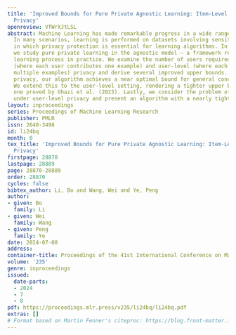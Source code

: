 ```yaml
---
title: 'Improved Bounds for Pure Private Agnostic Learning: Item-Level and User-Level
  Privacy'
openreview: VfWrXJtLSL
abstract: Machine Learning has made remarkable progress in a wide range of fields.
  In many scenarios, learning is performed on datasets involving sensitive information,
  in which privacy protection is essential for learning algorithms. In this work,
  we study pure private learning in the agnostic model – a framework reflecting the
  learning process in practice. We examine the number of users required under item-level
  (where each user contributes one example) and user-level (where each user contributes
  multiple examples) privacy and derive several improved upper bounds. For item-level
  privacy, our algorithm achieves a near optimal bound for general concept classes.
  We extend this to the user-level setting, rendering a tighter upper bound than the
  one proved by Ghazi et al. (2023). Lastly, we consider the problem of learning thresholds
  under user-level privacy and present an algorithm with a nearly tight user complexity.
layout: inproceedings
series: Proceedings of Machine Learning Research
publisher: PMLR
issn: 2640-3498
id: li24bq
month: 0
tex_title: 'Improved Bounds for Pure Private Agnostic Learning: Item-Level and User-Level
  Privacy'
firstpage: 28870
lastpage: 28889
page: 28870-28889
order: 28870
cycles: false
bibtex_author: Li, Bo and Wang, Wei and Ye, Peng
author:
- given: Bo
  family: Li
- given: Wei
  family: Wang
- given: Peng
  family: Ye
date: 2024-07-08
address:
container-title: Proceedings of the 41st International Conference on Machine Learning
volume: '235'
genre: inproceedings
issued:
  date-parts:
  - 2024
  - 7
  - 8
pdf: https://proceedings.mlr.press/v235/li24bq/li24bq.pdf
extras: []
# Format based on Martin Fenner's citeproc: https://blog.front-matter.io/posts/citeproc-yaml-for-bibliographies/
---
```

